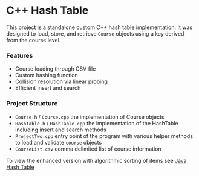 # C++ Hash Table
This project is a standalone custom C++ hash table implementation. It was designed to load, store, and retrieve `Course` objects using a key derived from the course level.


### Features
- Course loading through CSV file
- Custom hashing function
- Collision resolution via linear probing
- Efficient insert and search


### Project Structure
- `Course.h` / `Course.cpp` the implementation of Course objects
- `HashTable.h` / `HashTable.cpp` the implementation of the HashTable including insert and search methods
- `ProjectTwo.cpp` entry point of the program with various helper methods to load and validate `course` objects
- `CourseList.csv` comma delimited list of course information


To view the enhanced version with algorithmic sorting of items see [Java Hash Table](https://github.com/johnathanki/johnathanki.github.io/blob/main/Artifact_1/enhanced/README.md)